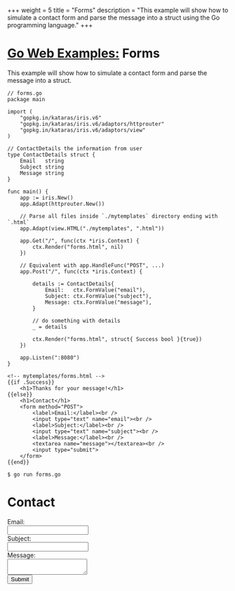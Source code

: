 +++
weight = 5
title = "Forms"
description = "This example will show how to simulate a contact form and parse the message into a struct using the Go programming language."
+++

# [Go Web Examples:](/) Forms

This example will show how to simulate a contact form and parse the message into a struct.

```
// forms.go
package main

import (
	"gopkg.in/kataras/iris.v6"
	"gopkg.in/kataras/iris.v6/adaptors/httprouter"
	"gopkg.in/kataras/iris.v6/adaptors/view"
)

// ContactDetails the information from user
type ContactDetails struct {
	Email   string
	Subject string
	Message string
}

func main() {
	app := iris.New()
	app.Adapt(httprouter.New())

	// Parse all files inside `./mytemplates` directory ending with `.html`
	app.Adapt(view.HTML("./mytemplates", ".html"))

	app.Get("/", func(ctx *iris.Context) {
		ctx.Render("forms.html", nil)
	})

	// Equivalent with app.HandleFunc("POST", ...)
	app.Post("/", func(ctx *iris.Context) {

		details := ContactDetails{
			Email:   ctx.FormValue("email"),
			Subject: ctx.FormValue("subject"),
			Message: ctx.FormValue("message"),
		}

		// do something with details
		_ = details

		ctx.Render("forms.html", struct{ Success bool }{true})
	})

	app.Listen(":8080")
}

```
```
<!-- mytemplates/forms.html -->
{{if .Success}}
	<h1>Thanks for your message!</h1>
{{else}}
	<h1>Contact</h1>
	<form method="POST">
		<label>Email:</label><br />
		<input type="text" name="email"><br />
		<label>Subject:</label><br />
		<input type="text" name="subject"><br />
		<label>Message:</label><br />
		<textarea name="message"></textarea><br />
		<input type="submit">
	</form>
{{end}}
```
```
$ go run forms.go
```
<div class="demo">
	<h1>Contact</h1>
	<form method="POST">
		<label>Email:</label><br />
		<input type="text" name="email"><br />
		<label>Subject:</label><br />
		<input type="text" name="subject"><br />
		<label>Message:</label><br />
		<textarea name="message"></textarea><br />
		<input type="submit">
	</form>
</div>
